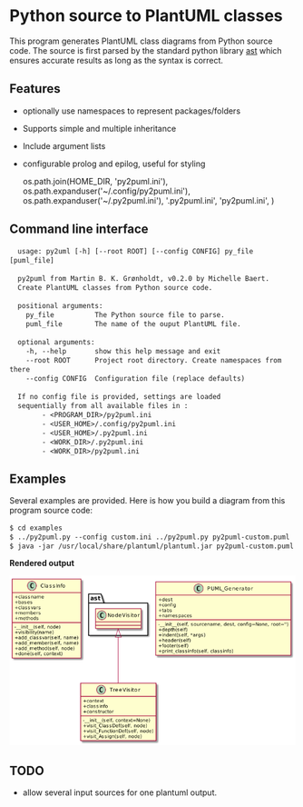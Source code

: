 # Python source to PlantUML classes

This program generates PlantUML class diagrams from Python source code.
The source is first parsed by the standard python library
[ast](https://docs.python.org/3/library/ast.htm) which ensures accurate
results as long as the syntax is correct.

## Features
  * optionally use namespaces to represent packages/folders
  * Supports simple and multiple inheritance
  * Include argument lists
  * configurable prolog and epilog, useful for styling

    os.path.join(HOME_DIR, 'py2puml.ini'),
    os.path.expanduser('~/.config/py2puml.ini'),
    os.path.expanduser('~/.py2puml.ini'),
    '.py2puml.ini',
    'py2puml.ini',
)

## Command line interface

      usage: py2uml [-h] [--root ROOT] [--config CONFIG] py_file [puml_file]

      py2puml from Martin B. K. Grønholdt, v0.2.0 by Michelle Baert.
      Create PlantUML classes from Python source code.

      positional arguments:
        py_file          The Python source file to parse.
        puml_file        The name of the ouput PlantUML file.

      optional arguments:
        -h, --help       show this help message and exit
        --root ROOT      Project root directory. Create namespaces from there
        --config CONFIG  Configuration file (replace defaults)

      If no config file is provided, settings are loaded
      sequentially from all available files in :
            - <PROGRAM_DIR>/py2puml.ini
            - <USER_HOME>/.config/py2puml.ini
            - <USER_HOME>/.py2puml.ini
            - <WORK_DIR>/.py2puml.ini
            - <WORK_DIR>/py2puml.ini

## Examples

Several examples are provided. Here is how you build a diagram from this program source code:

    $ cd examples
    $ ../py2puml.py --config custom.ini ../py2puml.py py2puml-custom.puml
    $ java -jar /usr/local/share/plantuml/plantuml.jar py2puml-custom.puml

**Rendered output**

![py2puml.py classes](examples/py2puml-custom.png)

## TODO
  * allow several input sources for one plantuml output.
